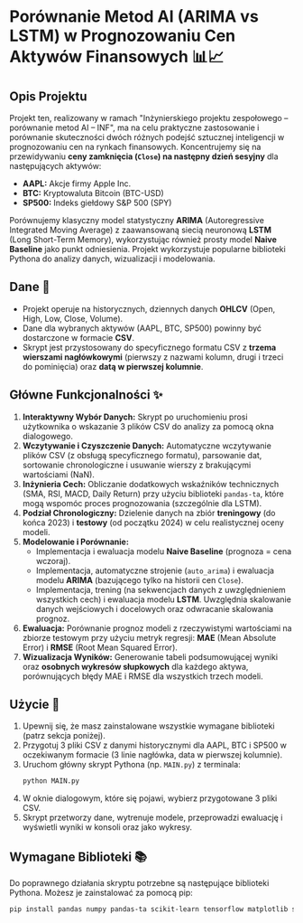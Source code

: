 # Porównanie Metod AI (ARIMA vs LSTM) w Prognozowaniu Cen Aktywów Finansowych 📊📈

## Opis Projektu

Projekt ten, realizowany w ramach "Inżynierskiego projektu zespołowego – porównanie metod AI – INF", ma na celu praktyczne zastosowanie i porównanie skuteczności dwóch różnych podejść sztucznej inteligencji w prognozowaniu cen na rynkach finansowych. Koncentrujemy się na przewidywaniu **ceny zamknięcia (`Close`) na następny dzień sesyjny** dla następujących aktywów:

* **AAPL:** Akcje firmy Apple Inc.
* **BTC:** Kryptowaluta Bitcoin (BTC-USD)
* **SP500:** Indeks giełdowy S&P 500 (SPY)

Porównujemy klasyczny model statystyczny **ARIMA** (Autoregressive Integrated Moving Average) z zaawansowaną siecią neuronową **LSTM** (Long Short-Term Memory), wykorzystując również prosty model **Naive Baseline** jako punkt odniesienia. Projekt wykorzystuje popularne biblioteki Pythona do analizy danych, wizualizacji i modelowania.

## Dane 💾

* Projekt operuje na historycznych, dziennych danych **OHLCV** (Open, High, Low, Close, Volume).
* Dane dla wybranych aktywów (AAPL, BTC, SP500) powinny być dostarczone w formacie **CSV**.
* Skrypt jest przystosowany do specyficznego formatu CSV z **trzema wierszami nagłówkowymi** (pierwszy z nazwami kolumn, drugi i trzeci do pominięcia) oraz **datą w pierwszej kolumnie**.

## Główne Funkcjonalności ✨

1.  **Interaktywny Wybór Danych:** Skrypt po uruchomieniu prosi użytkownika o wskazanie 3 plików CSV do analizy za pomocą okna dialogowego.
2.  **Wczytywanie i Czyszczenie Danych:** Automatyczne wczytywanie plików CSV (z obsługą specyficznego formatu), parsowanie dat, sortowanie chronologiczne i usuwanie wierszy z brakującymi wartościami (NaN).
3.  **Inżynieria Cech:** Obliczanie dodatkowych wskaźników technicznych (SMA, RSI, MACD, Daily Return) przy użyciu biblioteki `pandas-ta`, które mogą wspomóc proces prognozowania (szczególnie dla LSTM).
4.  **Podział Chronologiczny:** Dzielenie danych na zbiór **treningowy** (do końca 2023) i **testowy** (od początku 2024) w celu realistycznej oceny modeli.
5.  **Modelowanie i Porównanie:**
    * Implementacja i ewaluacja modelu **Naive Baseline** (prognoza = cena wczoraj).
    * Implementacja, automatyczne strojenie (`auto_arima`) i ewaluacja modelu **ARIMA** (bazującego tylko na historii cen `Close`).
    * Implementacja, trening (na sekwencjach danych z uwzględnieniem wszystkich cech) i ewaluacja modelu **LSTM**. Uwzględnia skalowanie danych wejściowych i docelowych oraz odwracanie skalowania prognoz.
6.  **Ewaluacja:** Porównanie prognoz modeli z rzeczywistymi wartościami na zbiorze testowym przy użyciu metryk regresji: **MAE** (Mean Absolute Error) i **RMSE** (Root Mean Squared Error).
7.  **Wizualizacja Wyników:** Generowanie tabeli podsumowującej wyniki oraz **osobnych wykresów słupkowych** dla każdego aktywa, porównujących błędy MAE i RMSE dla wszystkich trzech modeli.

## Użycie 🚀

1.  Upewnij się, że masz zainstalowane wszystkie wymagane biblioteki (patrz sekcja poniżej).
2.  Przygotuj 3 pliki CSV z danymi historycznymi dla AAPL, BTC i SP500 w oczekiwanym formacie (3 linie nagłówka, data w pierwszej kolumnie).
3.  Uruchom główny skrypt Pythona (np. `MAIN.py`) z terminala:
    ```bash
    python MAIN.py
    ```
4.  W oknie dialogowym, które się pojawi, wybierz przygotowane 3 pliki CSV.
5.  Skrypt przetworzy dane, wytrenuje modele, przeprowadzi ewaluację i wyświetli wyniki w konsoli oraz jako wykresy.

## Wymagane Biblioteki 📚

Do poprawnego działania skryptu potrzebne są następujące biblioteki Pythona. Możesz je zainstalować za pomocą pip:

```bash
pip install pandas numpy pandas-ta scikit-learn tensorflow matplotlib seaborn statsmodels pmdarima
